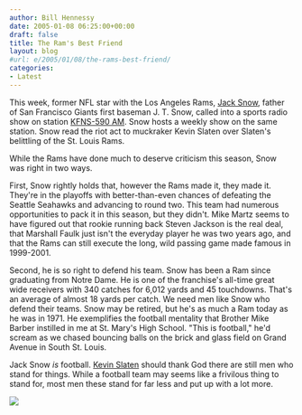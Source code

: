 ```yaml
---
author: Bill Hennessy
date: 2005-01-08 06:25:00+00:00
draft: false
title: The Ram's Best Friend
layout: blog
#url: e/2005/01/08/the-rams-best-friend/
categories:
- Latest
---
```


This week, former NFL star with the Los Angeles Rams, [Jack Snow](https://www.pro-football-reference.com/players/SnowJa00.htm), father
of San Francisco Giants first baseman J. T. Snow, called into a sports
radio show on station [KFNS-590 AM](https://www.kfns.com/). Snow hosts a weekly show on the same station. Snow read the riot act to
muckraker Kevin Slaten over Slaten's belittling of the St. Louis Rams.  

  

While the Rams have done much to deserve criticism this season, Snow was right in two ways.  

  

First, Snow rightly holds that, however the Rams made it, they made
it. They're in the playoffs with better-than-even chances of
defeating the Seattle Seahawks and advancing to round two. This
team had numerous opportunities to pack it in this season, but they
didn't. Mike Martz seems to have figured out that rookie running
back Steven Jackson is the real deal, that Marshall Faulk just isn't
the everyday player he was two years ago, and that the Rams can still
execute the long, wild passing game made famous in 1999-2001.  

  

Second, he is so right to defend his team. Snow has been a Ram
since graduating from Notre Dame. He is one of the franchise's
all-time great wide receivers with 340 catches for 6,012 yards and 45
touchdowns. That's an average of almost 18 yards per catch. 
We need men like Snow who defend their teams. Snow may be
retired, but he's as much a Ram today as he was in 1971. He
exemplifies the football mentality that Brother Mike Barber instilled
in me at St. Mary's High School. "This is football," he'd scream
as we chased bouncing balls on the brick and glass field on Grand
Avenue in South St. Louis.   

  

Jack Snow _is_ football. [Kevin Slaten](https://www.stltoday.com/stltoday/sports/stories.nsf/othersports/story/DE663CC1122A0F1686256F830015FA6C?OpenDocument&Headline=Sparks+fly+as+Snow,+Slaten+have+it+out) should thank God there are
still men who stand for things. While a football team may seems
like a frivilous thing to stand for, most men these stand for far less
and put up with a lot more.  

  

  
![](https://blog.billhennessy.com/aggbug.aspx?PostID=926)

